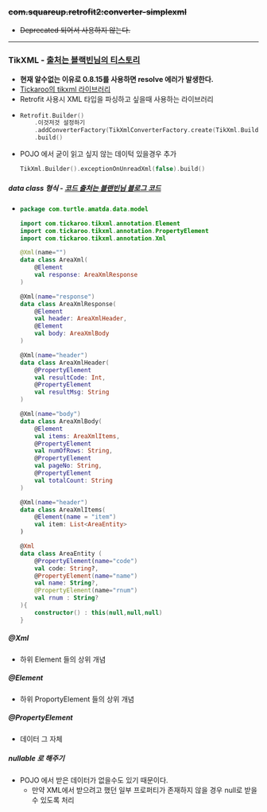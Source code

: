 ### <strike>com.squareup.retrofit2:converter-simplexml
* Deprecated 되어서 사용하지 않는다.</strike>
---
### TikXML - [출처는 블랙빈님의 티스토리](https://bb-library.tistory.com/177)
* **현재 알수없는 이유로 0.8.15를 사용하면 resolve 에러가 발생한다.** 
* [Tickaroo의 tikxml 라이브러리](https://github.com/Tickaroo/tikxml)
* Retrofit 사용시 XML 타입을 파싱하고 싶을때 사용하는 라이브러리
* ```kotlin
  Retrofit.Builder()
      .이것저것 설정하기
      .addConverterFactory(TikXmlConverterFactory.create(TikXml.Builder().exceptionOnUnreadXml(false).build())
      .build()
* POJO 에서 굳이 읽고 싶지 않는 데이턱 있을경우 추가
  ```kotlin 
  TikXml.Builder().exceptionOnUnreadXml(false).build()
  
##### data class 형식 - [코드 출처는 블랜빈님 블로그 코드](https://bb-library.tistory.com/177)
* ```kotlin
  package com.turtle.amatda.data.model

  import com.tickaroo.tikxml.annotation.Element
  import com.tickaroo.tikxml.annotation.PropertyElement
  import com.tickaroo.tikxml.annotation.Xml

  @Xml(name="")
  data class AreaXml(
      @Element
      val response: AreaXmlResponse
  )

  @Xml(name="response")
  data class AreaXmlResponse(
      @Element
      val header: AreaXmlHeader,
      @Element
      val body: AreaXmlBody
  )

  @Xml(name="header")
  data class AreaXmlHeader(
      @PropertyElement
      val resultCode: Int,
      @PropertyElement
      val resultMsg: String
  )

  @Xml(name="body")
  data class AreaXmlBody(
      @Element
      val items: AreaXmlItems,
      @PropertyElement
      val numOfRows: String,
      @PropertyElement
      val pageNo: String,
      @PropertyElement
      val totalCount: String
  )

  @Xml(name="header")
  data class AreaXmlItems(
      @Element(name = "item")
      val item: List<AreaEntity>
  )
  
  @Xml
  data class AreaEntity (
      @PropertyElement(name="code")
      val code: String?,
      @PropertyElement(name="name")
      val name: String?,
      @PropertyElement(name="rnum")
      val rnum : String?
  ){
      constructor() : this(null,null,null)
  }

##### @Xml
* 하위 Element 들의 상위 개념
##### @Element
* 하위 ProportyElement 들의 상위 개념
##### @PropertyElement
* 데이터 그 자체
##### nullable 로 해주기
* POJO 에서 받은 데이터가 없을수도 있기 때문이다.
  * 만약 XML에서 받으려고 했던 일부 프로퍼티가 존재하지 않을 경우 null로 받을 수 있도록 처리

      
   
